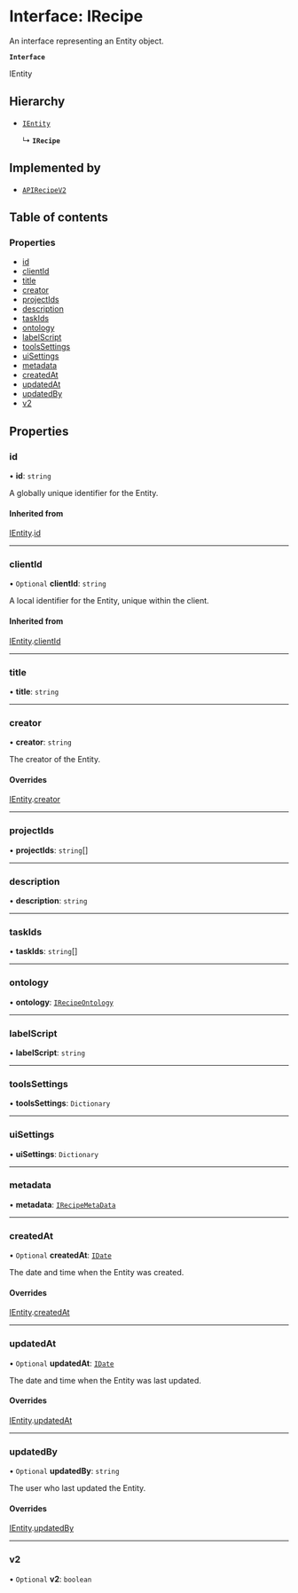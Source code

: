# Interface: IRecipe

An interface representing an Entity object.

**`Interface`**

IEntity

## Hierarchy

- [`IEntity`](IEntity.md)

  ↳ **`IRecipe`**

## Implemented by

- [`APIRecipeV2`](../classes/APIRecipeV2.md)

## Table of contents

### Properties

- [id](IRecipe.md#id)
- [clientId](IRecipe.md#clientid)
- [title](IRecipe.md#title)
- [creator](IRecipe.md#creator)
- [projectIds](IRecipe.md#projectids)
- [description](IRecipe.md#description)
- [taskIds](IRecipe.md#taskids)
- [ontology](IRecipe.md#ontology)
- [labelScript](IRecipe.md#labelscript)
- [toolsSettings](IRecipe.md#toolssettings)
- [uiSettings](IRecipe.md#uisettings)
- [metadata](IRecipe.md#metadata)
- [createdAt](IRecipe.md#createdat)
- [updatedAt](IRecipe.md#updatedat)
- [updatedBy](IRecipe.md#updatedby)
- [v2](IRecipe.md#v2)

## Properties

### id

• **id**: `string`

A globally unique identifier for the Entity.

#### Inherited from

[IEntity](IEntity.md).[id](IEntity.md#id)

___

### clientId

• `Optional` **clientId**: `string`

A local identifier for the Entity, unique within the client.

#### Inherited from

[IEntity](IEntity.md).[clientId](IEntity.md#clientid)

___

### title

• **title**: `string`

___

### creator

• **creator**: `string`

The creator of the Entity.

#### Overrides

[IEntity](IEntity.md).[creator](IEntity.md#creator)

___

### projectIds

• **projectIds**: `string`[]

___

### description

• **description**: `string`

___

### taskIds

• **taskIds**: `string`[]

___

### ontology

• **ontology**: [`IRecipeOntology`](IRecipeOntology.md)

___

### labelScript

• **labelScript**: `string`

___

### toolsSettings

• **toolsSettings**: `Dictionary`

___

### uiSettings

• **uiSettings**: `Dictionary`

___

### metadata

• **metadata**: [`IRecipeMetaData`](IRecipeMetaData.md)

___

### createdAt

• `Optional` **createdAt**: [`IDate`](../modules.md#idate)

The date and time when the Entity was created.

#### Overrides

[IEntity](IEntity.md).[createdAt](IEntity.md#createdat)

___

### updatedAt

• `Optional` **updatedAt**: [`IDate`](../modules.md#idate)

The date and time when the Entity was last updated.

#### Overrides

[IEntity](IEntity.md).[updatedAt](IEntity.md#updatedat)

___

### updatedBy

• `Optional` **updatedBy**: `string`

The user who last updated the Entity.

#### Overrides

[IEntity](IEntity.md).[updatedBy](IEntity.md#updatedby)

___

### v2

• `Optional` **v2**: `boolean`
